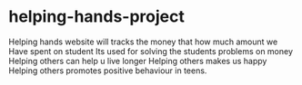 # helping-hands-project
Helping hands website will tracks the money that how much amount we Have spent on student Its used for solving the students problems on money Helping others can help u live longer Helping others makes us happy Helping others promotes positive behaviour in teens.
